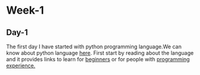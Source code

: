 # Week-1

## Day-1
The first day I have started with python programming language.We can know about python language [here](https://www.python.org/). First start by reading about the language and it provides links to learn for [beginners](https://wiki.python.org/moin/BeginnersGuide/Programmers) or for people with [programming experience.
](https://wiki.python.org/moin/BeginnersGuide/Programmers)





<!--stackedit_data:
eyJoaXN0b3J5IjpbODY4MjYzMzU4XX0=
-->